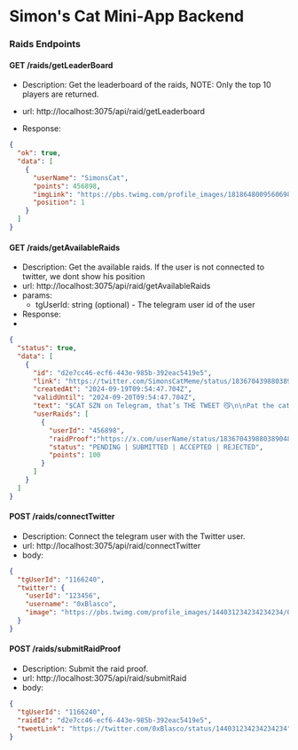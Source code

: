 # Simon's Cat Mini-App Backend


### Raids Endpoints

#### GET /raids/getLeaderBoard
- Description: Get the leaderboard of the raids, NOTE: Only the top 10 players are returned.
- url: http://localhost:3075/api/raid/getLeaderboard

- Response:
```json
{
  "ok": true,
  "data": [
    {
      "userName": "SimonsCat",
      "points": 456898,
      "imgLink": "https://pbs.twimg.com/profile_images/1818648009560698880/W1Xr6uJg_400x400.jpg",
      "position": 1
    }
  ]
}
```

#### GET /raids/getAvailableRaids
- Description: Get the available raids. If the user is not connected to twitter, we dont show his position
- url: http://localhost:3075/api/raid/getAvailableRaids
- params: 
  - tgUserId: string (optional) - The telegram user id of the user
- Response:
- 
```json
{
  "status": true,
  "data": [
    {
      "id": "d2e7cc46-ecf6-443e-985b-392eac5419e5",
      "link": "https://twitter.com/SimonsCatMeme/status/1836704398803890481",
      "createdAt": "2024-09-19T09:54:47.704Z",
      "validUntil": "2024-09-20T09:54:47.704Z",
      "text": "$CAT SZN on Telegram, that’s THE TWEET 😼\n\nPat the cat, tap the tap 😽 https://t.co/6x397R1E52",
      "userRaids": [
        {
          "userId": "456898",
          "raidProof":"https://x.com/userName/status/1836704398803890481",
          "status": "PENDING | SUBMITTED | ACCEPTED | REJECTED",
          "points": 100
        }
      ]
    }
  ]
}
```

#### POST /raids/connectTwitter
- Description: Connect the telegram user with the Twitter user.
- url: http://localhost:3075/api/raid/connectTwitter
- body: 
```json
{
  "tgUserId": "1166240",
  "twitter": {
    "userId": "123456",
    "username": "0xBlasco",
    "image": "https://pbs.twimg.com/profile_images/144031234234234234/0xBlasco_400x400.jpg"
  }
}
```

#### POST /raids/submitRaidProof
- Description: Submit the raid proof.
- url: http://localhost:3075/api/raid/submitRaid
- body: 
```json
{
  "tgUserId": "1166240",
  "raidId": "d2e7cc46-ecf6-443e-985b-392eac5419e5",
  "tweetLink": "https://twitter.com/0xBlasco/status/144031234234234234"
}
```
